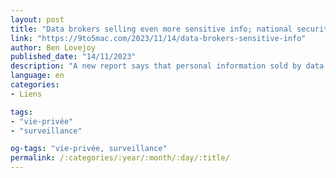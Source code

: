 ```yaml
---
layout: post
title: "Data brokers selling even more sensitive info; national security risk, says report"
link: "https://9to5mac.com/2023/11/14/data-brokers-sensitive-info"
author: Ben Lovejoy
published_date: "14/11/2023"
description: "A new report says that personal information sold by data brokers is even more sensitive and detailed than previously thought, making so-called anonymized data even easier to tie back to specific individuals. The report says that those buying data are able to target people working in extremely sensitive professions, including military personnel and “decision makers” working in national security roles…"
language: en
categories:
- Liens

tags:
- "vie-privée"
- "surveillance"

og-tags: "vie-privée, surveillance"
permalink: /:categories/:year/:month/:day/:title/
---
```


